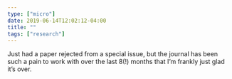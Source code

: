 ```yaml
---
type: ["micro"]
date: 2019-06-14T12:02:12-04:00
title: ""
tags: ["research"]
---
```

Just had a paper rejected from a special issue, but the journal has been such a pain to work with over the last 8(!) months that I’m frankly just glad it’s over.
